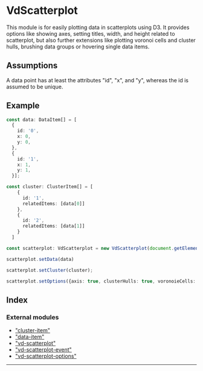 
VdScatterplot
=============

This module is for easily plotting data in scatterplots using D3. It provides options like showing axes, setting titles, width, and height related to scatterplot, but also further extensions like plotting voronoi cells and cluster hulls, brushing data groups or hovering single data items.

Assumptions
-----------

A data point has at least the attributes "id", "x", and "y", whereas the id is assumed to be unique.

Example
-------

```typescript
const data: DataItem[] = [
  {
    id: '0',
    x: 0,
    y: 0,
  },
  {
    id: '1',
    x: 1,
    y: 1,
  }];

const cluster: ClusterItem[] = [
    {
      id: '1',
      relatedItems: [data[0]]
    },
    {
      id: '2',
      relatedItems: [data[1]]
    }
  ]

const scatterplot: VdScatterplot = new VdScatterplot(document.getElementById('scatterplot') as HTMLElement, { voronoiCells: true})

scatterplot.setData(data)

scatterplot.setCluster(cluster);

scatterplot.setOptions({axis: true, clusterHulls: true, voronoieCells: false, width: 500, height:500});
```

## Index

### External modules

* ["cluster-item"](modules/_cluster_item_.md)
* ["data-item"](modules/_data_item_.md)
* ["vd-scatterplot"](modules/_vd_scatterplot_.md)
* ["vd-scatterplot-event"](modules/_vd_scatterplot_event_.md)
* ["vd-scatterplot-options"](modules/_vd_scatterplot_options_.md)

---

